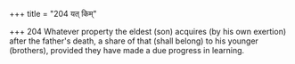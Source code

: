 +++
title = "204 यत् किम्"

+++
204	Whatever property the eldest (son) acquires (by his own exertion) after the father's death, a share of that (shall belong) to his younger (brothers), provided they have made a due progress in learning.
